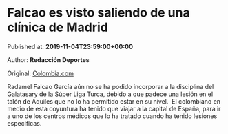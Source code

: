
# Falcao es visto saliendo de una clínica de Madrid

Published at: **2019-11-04T23:59:00+00:00**

Author: **Redacción Deportes**

Original: [Colombia.com](https://www.colombia.com/futbol/colombianos-en-el-exterior/uefa-champions-league-real-madrid-galatasaray-falcao-garcia-chiringuito-246512)

Radamel Falcao García aún no se ha podido incorporar a la disciplina del Galatasary de la Súper Liga Turca, debido a que padece una lesión en el talón de Aquiles que no lo ha permitido estar en su nivel. 
El colombiano en medio de esta coyuntura ha tenido que viajar a la capital de España, para ir a uno de los centros médicos que lo ha tratado cuando ha tenido lesiones especificas. 

